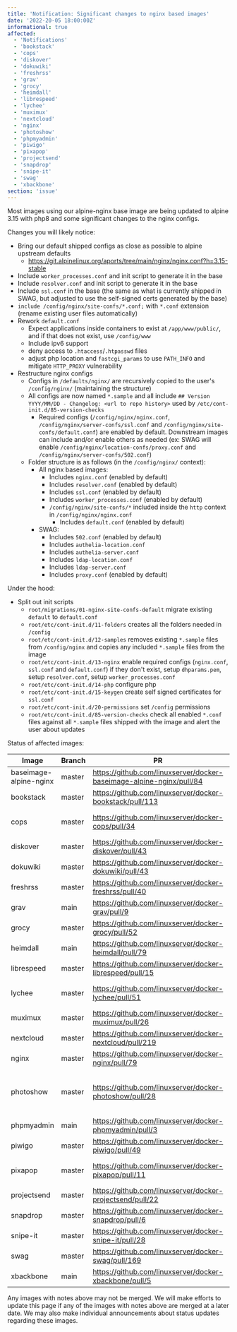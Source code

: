 ```yaml
---
title: 'Notification: Significant changes to nginx based images'
date: '2022-20-05 18:00:00Z'
informational: true
affected:
  - 'Notifications'
  - 'bookstack'
  - 'cops'
  - 'diskover'
  - 'dokuwiki'
  - 'freshrss'
  - 'grav'
  - 'grocy'
  - 'heimdall'
  - 'librespeed'
  - 'lychee'
  - 'muximux'
  - 'nextcloud'
  - 'nginx'
  - 'photoshow'
  - 'phpmyadmin'
  - 'piwigo'
  - 'pixapop'
  - 'projectsend'
  - 'snapdrop'
  - 'snipe-it'
  - 'swag'
  - 'xbackbone'
section: 'issue'
---
```

Most images using our alpine-nginx base image are being updated to alpine 3.15 with php8 and some significant changes to the nginx configs.

Changes you will likely notice:

- Bring our default shipped configs as close as possible to alpine upstream defaults
  - <https://git.alpinelinux.org/aports/tree/main/nginx/nginx.conf?h=3.15-stable>
- Include `worker_processes.conf` and init script to generate it in the base
- Include `resolver.conf` and init script to generate it in the base
- Include `ssl.conf` in the base (the same as what is currently shipped in SWAG, but adjusted to use the self-signed certs generated by the base)
- `include /config/nginx/site-confs/*.conf;` with `*.conf` extension (rename existing user files automatically)
- Rework `default.conf`
  - Expect applications inside containers to exist at `/app/www/public/`, and if that does not exist, use `/config/www`
  - Include ipv6 support
  - deny access to `.htaccess`/`.htpasswd` files
  - adjust php location and `fastcgi_params` to use `PATH_INFO` and mitigate `HTTP_PROXY` vulnerability
- Restructure nginx configs
  - Configs in `/defaults/nginx/` are recursively copied to the user's `/config/nginx/` (maintaining the structure)
  - All configs are now named `*.sample` and all include `## Version YYYY/MM/DD - Changelog: <url to repo history>` used by `/etc/cont-init.d/85-version-checks`
    - Required configs (`/config/nginx/nginx.conf`, `/config/nginx/server-confs/ssl.conf` and `/config/nginx/site-confs/default.conf`) are enabled by default. Downstream images can include and/or enable others as needed (ex: SWAG will enable `/config/nginx/location-confs/proxy.conf` and `/config/nginx/server-confs/502.conf`)
  - Folder structure is as follows (in the `/config/nginx/` context):
    - All nginx based images:
      - Includes `nginx.conf` (enabled by default)
      - Includes `resolver.conf` (enabled by default)
      - Includes `ssl.conf` (enabled by default)
      - Includes `worker_processes.conf` (enabled by default)
      - `/config/nginx/site-confs/*` included inside the `http` context in `/config/nginx/nginx.conf`
        - Includes `default.conf` (enabled by default)
    - SWAG:
      - Includes `502.conf` (enabled by default)
      - Includes `authelia-location.conf`
      - Includes `authelia-server.conf`
      - Includes `ldap-location.conf`
      - Includes `ldap-server.conf`
      - Includes `proxy.conf` (enabled by default)

Under the hood:

- Split out init scripts
  - `root/migrations/01-nginx-site-confs-default` migrate existing `default` to `default.conf`
  - `root/etc/cont-init.d/11-folders` creates all the folders needed in `/config`
  - `root/etc/cont-init.d/12-samples` removes existing `*.sample` files from `/config/nginx` and copies any included `*.sample` files from the image
  - `root/etc/cont-init.d/13-nginx` enable required configs (`nginx.conf`, `ssl.conf` and `default.conf`) if they don't exist, setup `dhparams.pem`, setup `resolver.conf`, setup `worker_processes.conf`
  - `root/etc/cont-init.d/14-php` configure php
  - `root/etc/cont-init.d/15-keygen` create self signed certificates for `ssl.conf`
  - `root/etc/cont-init.d/20-permissions` set `/config` permissions
  - `root/etc/cont-init.d/85-version-checks` check all enabled `*.conf` files against all `*.sample` files shipped with the image and alert the user about updates

Status of affected images:

| Image | Branch | PR | Notes |
|---|---|---|---|
| baseimage-alpine-nginx | master | <https://github.com/linuxserver/docker-baseimage-alpine-nginx/pull/84> |  |
| bookstack | master | <https://github.com/linuxserver/docker-bookstack/pull/113> |  |
| cops | master | <https://github.com/linuxserver/docker-cops/pull/34> | composer dependencies not compatible with php8 |
| diskover | master | <https://github.com/linuxserver/docker-diskover/pull/43> |  |
| dokuwiki | master | <https://github.com/linuxserver/docker-dokuwiki/pull/43> |  |
| freshrss | master | <https://github.com/linuxserver/docker-freshrss/pull/40> |  |
| grav | main | <https://github.com/linuxserver/docker-grav/pull/9> |  |
| grocy | master | <https://github.com/linuxserver/docker-grocy/pull/52> |  |
| heimdall | main | <https://github.com/linuxserver/docker-heimdall/pull/79> |  |
| librespeed | master | <https://github.com/linuxserver/docker-librespeed/pull/15> |  |
| lychee | master | <https://github.com/linuxserver/docker-lychee/pull/51> | composer dependencies not compatible with php8 |
| muximux | master | <https://github.com/linuxserver/docker-muximux/pull/26> |  |
| nextcloud | master | <https://github.com/linuxserver/docker-nextcloud/pull/219> |  |
| nginx | master | <https://github.com/linuxserver/docker-nginx/pull/79> |  |
| photoshow | master | <https://github.com/linuxserver/docker-photoshow/pull/28> | uses deprecated function [get_magic_quotes_gpc](https://www.php.net/manual/en/function.get-magic-quotes-gpc.php), not compatible with php8 |
| phpmyadmin | main | <https://github.com/linuxserver/docker-phpmyadmin/pull/3> |  |
| piwigo | master | <https://github.com/linuxserver/docker-piwigo/pull/49> |  |
| pixapop | master | <https://github.com/linuxserver/docker-pixapop/pull/11> | composer dependencies not compatible with php8 |
| projectsend | master | <https://github.com/linuxserver/docker-projectsend/pull/22> |  |
| snapdrop | master | <https://github.com/linuxserver/docker-snapdrop/pull/6> |  |
| snipe-it | master | <https://github.com/linuxserver/docker-snipe-it/pull/28> |  |
| swag | master | <https://github.com/linuxserver/docker-swag/pull/169> |  |
| xbackbone | main | <https://github.com/linuxserver/docker-xbackbone/pull/5> |  |

Any images with notes above may not be merged. We will make efforts to update this page if any of the images with notes above are merged at a later date. We may also make individual announcements about status updates regarding these images.
